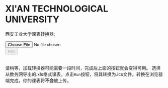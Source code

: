 # XI'AN TECHNOLOGICAL UNIVERSITY
西安工业大学课表转换器;

<script src="wasm_exec.js"></script>
<script>
    if (!WebAssembly.instantiateStreaming) { // polyfill
        WebAssembly.instantiateStreaming = async (resp, importObject) => {
            const source = await (await resp).arrayBuffer();
            return await WebAssembly.instantiate(source, importObject);
        };
    }
    const go = new Go()
    WebAssembly.instantiateStreaming(fetch("wasm/xatu.wasm"), go.importObject).
        then((result) => {
            go.run(result.instance)
            document.getElementById("output").disabled = false;
        })
    function Convert() {
        let reader = new FileReader();
        reader.onload = (e) => ConvToICS(new Uint8Array(e.target.result), Download, Show);
        reader.readAsArrayBuffer(document.getElementById("input").files[0]);
    }
    function Download(output) {
        let blob = new Blob([output], { type: "text/calendar" });
        let a = document.createElement('a');
        a.download = document.getElementById("input").files[0].name + ".ics";
        a.href = URL.createObjectURL(blob);
        document.body.appendChild(a);
        // a.click();
        document.body.removeChild(a);
    }
    function Show(info) {
        let row = (name, value) => {
            let r = document.createElement('tr');
            let Name = document.createElement('td');
            let Value = document.createElement('td');
            Name.appendChild(document.createTextNode(name));
            Value.appendChild(document.createTextNode(value));
            r.appendChild(Name);
            r.appendChild(Value);
            return r;
        }
        let it = document.getElementById("infotable");
        it.appendChild(row("学年", info.year));
        it.appendChild(row("姓名", info.name));
        it.appendChild(row("学号", info.id));
        it.appendChild(row("学分", info.score));
    }
</script>

<input type="file" id="input">
<br><input type="button" id="output" value="Run" onclick="Convert()" disabled>
<table id="infotable"></table>

请稍等，加载转换器可能需要一段时间，完成后上面的按钮就会变得可用。
选择从教务网导出的.xls格式课表，点击`Run`按钮，将其转换为.ics文件。转换在浏览器端完成，你的课表将**不会**被上传。
